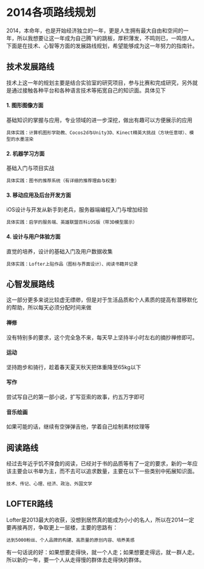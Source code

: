 # 2014各项路线规划

2014，本命年，也是开始经济独立的一年，更是人生拥有最大自由和空间的一年，所以我想要让这一年成为自己腾飞的跳板，厚积薄发，不鸣则已，一鸣惊人。下面是在技术、心智等方面的发展路线规划，希望能够成为这一年努力的指南针。

## 技术发展路线

技术上这一年的规划主要是结合实验室的研究项目，参与比赛和完成研究，另外就是通过接触各种平台和各种语言技术等拓宽自己的知识面。具体见下

#### 1. 图形图像方面

基础知识的掌握与应用，专业领域的进一步深挖，做出有趣可以方便展示的应用

    具体实践：计算机图形学助教、Cocos2d与Unity3D、Kinect精英大挑战（方块任意球）、模型的水墨渲染

#### 2. 机器学习方面

基础入门与项目实战

    具体实践：图书的推荐系统（有详细的推荐理由与权重）

#### 3. 移动应用及后台开发方面

iOS设计与开发从新手到老兵，服务器端编程入门与增加经验

    具体实践：启学的服务端、英雄联盟百科iOS版（带3D模型展示）

#### 4. 设计与用户体验方面

直觉的培养，设计的基础入门及用户数据收集

    具体实践：Lofter上贴作品（图标与界面设计）、阅读书籍并记录


## 心智发展路线

这一部分更多来说比较虚无缥缈，但是对于生活品质和个人素质的提高有潜移默化的帮助，所以每天必须分配时间来做

#### 禅修

没有特别多的要求，这个完全急不来，每天早上坚持半小时左右的摘抄禅修即可。

#### 运动

坚持跑步和骑行，趁着春天夏天秋天把体重降至65kg以下

#### 写作

尝试写自己的第一部小说，扩写亚索的故事，约五万字即可

#### 音乐绘画

如果可能的话，继续有空弹弹吉他，学着自己绘制素材纹理等


## 阅读路线

经过去年近乎饥不择食的阅读，已经对于书的品质等有了一定的要求，新的一年应该主要会以书单为主，而不去可以追求数量，主要在以下一些类别中拓展知识面。

    技术、传记、心理、经济、政治、外国文学


## LOFTER路线

Lofter是2013最大的收获，没想到居然真的能成为小小的名人，所以在2014一定要再接再厉，争取更上一层楼，主要的思路有：

    达到5000粉丝、个人品牌的构建、高质量的原创内容、培养美感


有一句话说的好：如果想要走得快，就一个人走；如果想要走得远，就一群人走。所以新的一年，要一个人从走得慢的群体去走得快的群体。
